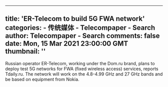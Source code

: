 
---
title: 'ER-Telecom to build 5G FWA network'
categories: 
    - 传统媒体
    - Telecompaper - Search
author: Telecompaper - Search
comments: false
date: Mon, 15 Mar 2021 23:00:00 GMT
thumbnail: ''
---

<div>   
Russian operator ER-Telecom, working under the Dom.ru brand, plans to deploy test 5G networks for FWA (fixed wireless access) services, reports Tdaily.ru. The network will work on the 4.8-4.99 GHz and 27 GHz bands and be based on equipment from Nokia.
      
</div>
            